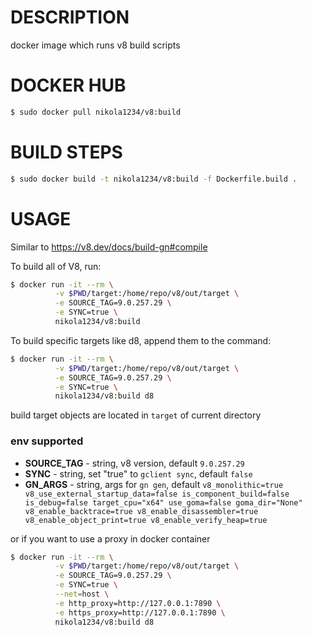 # DESCRIPTION
docker image which runs v8 build scripts 

# DOCKER HUB
```sh
$ sudo docker pull nikola1234/v8:build
```

# BUILD STEPS
```sh
$ sudo docker build -t nikola1234/v8:build -f Dockerfile.build .
```

# USAGE

Similar to https://v8.dev/docs/build-gn#compile

To build all of V8, run:
```sh
$ docker run -it --rm \
          -v $PWD/target:/home/repo/v8/out/target \
          -e SOURCE_TAG=9.0.257.29 \
          -e SYNC=true \
          nikola1234/v8:build
```

To build specific targets like d8, append them to the command:
```sh
$ docker run -it --rm \
          -v $PWD/target:/home/repo/v8/out/target \
          -e SOURCE_TAG=9.0.257.29 \
          -e SYNC=true \
          nikola1234/v8:build d8
```

build target objects are located in `target` of current directory 

### env supported
* **SOURCE_TAG** - string, v8 version, default `9.0.257.29`
* **SYNC** - string, set "true" to `gclient sync`, default `false`
* **GN_ARGS** - string, args for `gn gen`, default `v8_monolithic=true v8_use_external_startup_data=false is_component_build=false is_debug=false target_cpu="x64" use_goma=false goma_dir="None" v8_enable_backtrace=true v8_enable_disassembler=true v8_enable_object_print=true v8_enable_verify_heap=true`

or if you want to use a proxy in docker container
```sh
$ docker run -it --rm \
          -v $PWD/target:/home/repo/v8/out/target \
          -e SOURCE_TAG=9.0.257.29 \
          -e SYNC=true \
          --net=host \
          -e http_proxy=http://127.0.0.1:7890 \
          -e https_proxy=http://127.0.0.1:7890 \
          nikola1234/v8:build d8
```